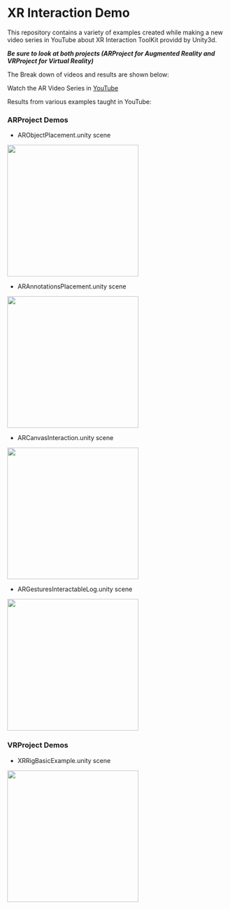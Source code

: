 # XR Interaction Demo
This repository contains a variety of examples created while making a new video series in YouTube about XR Interaction ToolKit providd by Unity3d. 

***Be sure to look at both projects (ARProject for Augmented Reality and VRProject for Virtual Reality)***

The Break down of videos and results are shown below:

Watch the AR Video Series in [YouTube](https://www.youtube.com/playlist?list=PLQMQNmwN3Fvx2d7uNxMkVOs1aUV-vxrlf)

Results from various examples taught in YouTube:

### ARProject Demos

- ARObjectPlacement.unity scene

<img src="https://github.com/dilmerv/XRInteractionDemo/blob/master/docs/images/arobjectplacement.gif" width="300">

- ARAnnotationsPlacement.unity scene

<img src="https://github.com/dilmerv/XRInteractionDemo/blob/master/docs/images/arannotationsplacement.gif" width="300">

- ARCanvasInteraction.unity scene

<img src="https://github.com/dilmerv/XRInteractionDemo/blob/master/docs/images/arcanvasinteraction.gif" width="300">

- ARGesturesInteractableLog.unity scene

<img src="https://github.com/dilmerv/XRInteractionDemo/blob/master/docs/images/argesturesinteractablelog.gif" width="300">

### VRProject Demos

- XRRigBasicExample.unity scene

<img src="https://github.com/dilmerv/XRInteractionDemo/blob/master/docs/images/xrrigbasicexample.gif" width="300">